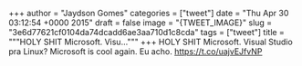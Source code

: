 
+++
author = "Jaydson Gomes"
categories = ["tweet"]
date = "Thu Apr 30 03:12:54 +0000 2015"
draft = false
image = "{TWEET_IMAGE}"
slug = "3e6d77621cf0104da74dcadd6ae3aa710d1c8cda"
tags = ["tweet"]
title = """HOLY SHIT Microsoft. Visu..."""
+++
HOLY SHIT Microsoft. Visual Studio pra Linux? Microsoft is cool again. Eu acho. https://t.co/uajvEJfvNP
